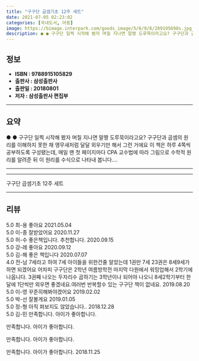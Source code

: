 ```yaml
---
title: "구구단 곱셈기초 12주 세트"
date: 2021-07-05 02:23:02
categories: [국내도서, 아동]
image: https://bimage.interpark.com/goods_image/5/6/9/8/289195698s.jpg
description: ● ● 구구단 일찍 시작해 봤자 며칠 지나면 말짱 도루묵이라고요? 구구단과 곱셈의 원리를 이해하지 못한 채 앵무새처럼 달달 외우기만 해서 그런 거에요 이 책은 하루 4쪽씩 공부하도록 구성됐는데, 매일 맨 첫 페이지마다 CPA 교수법에 따라 그림으로 수학적 원리를 알려준 뒤 이 원리
---
```


## **정보**

- **ISBN : 9788915105829**
- **출판사 : 삼성출판사**
- **출판일 : 20180801**
- **저자 : 삼성출판사 편집부**

------



## **요약**

●  ●  구구단 일찍 시작해 봤자 며칠 지나면 말짱 도루묵이라고요?  구구단과 곱셈의 원리를 이해하지 못한 채 앵무새처럼 달달 외우기만 해서 그런 거에요 이 책은 하루 4쪽씩 공부하도록 구성됐는데, 매일 맨 첫 페이지마다 CPA 교수법에 따라 그림으로 수학적 원리를 알려준 뒤 이 원리를 수식으로 나타내 봅니다.... 

------



------


구구단 곱셈기초 12주 세트 

------


## **리뷰** 

5.0 최-용 좋아요 2021.05.04 <br/>5.0 이-종 잘받았어요 2020.11.27 <br/>5.0 허-수 좋은책입니다. 추천합니다. 2020.09.15 <br/>5.0 강-례 좋아요 2020.09.12 <br/>5.0 김-해 좋은 책입니다 2020.07.07 <br/>4.0 전-남 7세라고 하여 7세 아이들을 위한건줄 알았는데
1권만 7세 23권은 8세9세가 하면 되겠어요
어차피 구구단은 2학년 여름방학전 마지막 다원에서 워밍업해서 2학기에 나옵니다.
3권째 나오는 두자리수 곱하기는 3학년이나 되어야 나오니 8세2학기부터 한달에 1단씩만 외우면 좋겠네요.여러번 반복할수 있는 구구단 책이 없네요. 2019.08.20 <br/>5.0 이-영 꾸준히해봐야겠어요 2019.02.02 <br/>5.0 박-선 잘볼게요 2019.01.05 <br/>5.0 정-형 아직 펴보지도 않았습니다.. 2018.12.28 <br/>5.0 김-민 만족합니다.
아이가 좋아합니다.

만족합니다.
아이가 좋아합니다.

만족합니다.
아이가 좋아합니다.

만족합니다.
아이가 좋아합니다. 2018.11.25 <br/>